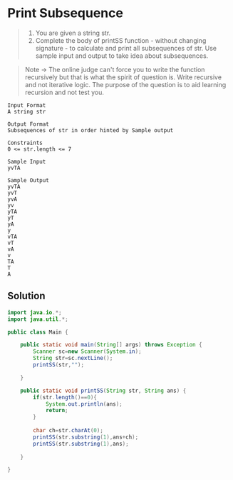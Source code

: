# Print Subsequence

> 1. You are given a string str.
> 2. Complete the body of printSS function - without changing signature - to calculate and print all subsequences of str.
> Use sample input and output to take idea about subsequences.

> Note -> The online judge can't force you to write the function recursively but that is what the spirit of question is. Write recursive and not iterative logic. The purpose of the question is to aid learning recursion and not test you.
```text
Input Format
A string str

Output Format
Subsequences of str in order hinted by Sample output

Constraints
0 <= str.length <= 7

Sample Input
yvTA

Sample Output
yvTA
yvT
yvA
yv
yTA
yT
yA
y
vTA
vT
vA
v
TA
T
A
```
## Solution
```java
import java.io.*;
import java.util.*;

public class Main {

    public static void main(String[] args) throws Exception {
        Scanner sc=new Scanner(System.in);
        String str=sc.nextLine();
        printSS(str,"");

    }

    public static void printSS(String str, String ans) {
        if(str.length()==0){
            System.out.println(ans);
            return;
        }
        
        char ch=str.charAt(0);
        printSS(str.substring(1),ans+ch);
        printSS(str.substring(1),ans);
        
    }

}
```


